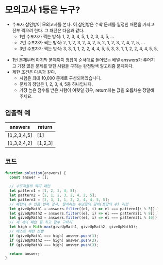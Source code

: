 # 모의고사 1등은 누구?

- 수포자 삼인방이 모의고사를 본다. 이 삼인방은 수학 문제를 일정한 패턴을 가지고 전부 찍으려 한다. 그 패턴은 다음과 같다.
  - 1번 수포자가 찍는 방식: 1, 2, 3, 4, 5, 1, 2, 3, 4, 5, ...
  - 2번 수포자가 찍는 방식: 2, 1, 2, 3, 2, 4, 2, 5, 2, 1, 2, 3, 2, 4, 2, 5, ...
  - 3번 수포자가 찍는 방식: 3, 3, 1, 1, 2, 2, 4, 4, 5, 5, 3, 3, 1, 1, 2, 2, 4, 4, 5, 5, ...
- 1번 문제부터 마지막 문제까지 정답이 순서대로 들어있는 배열 answers가 주어지고 가장 많은 문제를 맞힌 사람을 구하는 완전탐색 알고리즘 문제이다.
- 제한 조건은 다음과 같다.
  - 시험은 최대 10,000 문제로 구성되어있습니다.
  - 문제의 정답은 1, 2, 3, 4, 5중 하나입니다.
  - 가장 높은 점수를 받은 사람이 여럿일 경우, return하는 값을 오름차순 정렬해주세요.

## 입출력 예

| answers     | return  |
| ----------- | ------- |
| [1,2,3,4,5] | [1]     |
| [1,3,2,4,2] | [1,2,3] |

## 코드

```js
function solution(answers) {
  const answer = [];

  // 수포자들의 찍기 패턴
  let pattern1 = [1, 2, 3, 4, 5];
  let pattern2 = [2, 1, 2, 3, 2, 4, 2, 5];
  let pattern3 = [3, 3, 1, 1, 2, 2, 4, 4, 5, 5];
  // 패턴의 수 만큼 반복 검사, 일치하는 수만큼의 길이(정답의 수) 리턴
  let giveUpMath1 = answers.filter((el, i) => el === pattern1[i % 5]).length;
  let giveUpMath2 = answers.filter((el, i) => el === pattern2[i % 8]).length;
  let giveUpMath3 = answers.filter((el, i) => el === pattern3[i % 10]).length;
  // 세 개의 패턴 중 최고 점수 구하기
  let high = Math.max(giveUpMath1, giveUpMath2, giveUpMath3);
  // 베스트 패턴 선별
  if (giveUpMath1 === high) answer.push(1);
  if (giveUpMath2 === high) answer.push(2);
  if (giveUpMath3 === high) answer.push(3);

  return answer;
}
```
